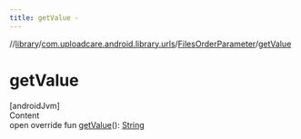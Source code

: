 ```yaml
---
title: getValue -
---
```

//[library](../../index.md)/[com.uploadcare.android.library.urls](../index.md)/[FilesOrderParameter](index.md)/[getValue](get-value.md)



# getValue  
[androidJvm]  
Content  
open override fun [getValue](get-value.md)(): [String](https://kotlinlang.org/api/latest/jvm/stdlib/kotlin/-string/index.html)  



